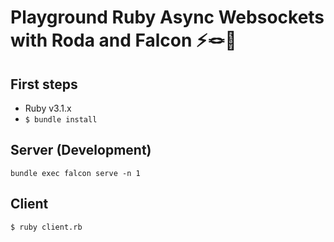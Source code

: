 # Playground Ruby Async Websockets with Roda and Falcon ⚡️🪢🚀

## First steps

- Ruby v3.1.x
- `$ bundle install`

## Server (Development)

`bundle exec falcon serve -n 1`

## Client

`$ ruby client.rb`
